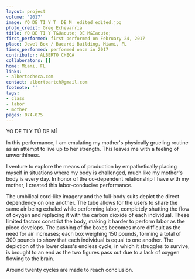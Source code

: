 ```yaml
---
layout: project
volume: '2017'
image: YO_DE_TI_Y_T__DE_M__edited_edited.jpg
photo_credit: Greg Echevarria
title: YO DE TI Y T&Uacute; DE M&Iacute;
first_performed: first performed on February 24, 2017
place: Jewel Box / Bacardi Building, Miami, FL
times_performed: performed once in 2017
contributor: ALBERTO CHECA
collaborators: []
home: Miami, FL
links:
- albertocheca.com
contact: albertoartch@gmail.com
footnote: ''
tags:
- class
- labor
- mother
pages: 074-075
---
```


YO DE TI Y T&Uacute; DE M&Iacute;

In this performance, I am emulating my mother's physically grueling routine as an attempt to live up to her strength. This leaves me with a feeling of unworthiness.

I venture to explore the means of production by empathetically placing myself in situations where my body is challenged, much like my mother's body is every day. In honor of the co-dependent relationship I have with my mother, I created this labor-conducive performance.

The umbilical cord-like imagery and the full-body suits depict the direct dependency on one another. The tube allows for the users to share the same air being exhaled while performing labor, completely shutting the flow of oxygen and replacing it with the carbon dioxide of each individual. These limited factors constrict the body, making it harder to perform labor as the piece develops. The pushing of the boxes becomes more difficult as the need for air increases; each box weighing 150 pounds, forming a total of 300 pounds to show that each individual is equal to one another. The depiction of the lower class's endless cycle, in which it struggles to survive, is brought to an end as the two figures pass out due to a lack of oxygen flowing to the brain.

Around twenty cycles are made to reach conclusion.
